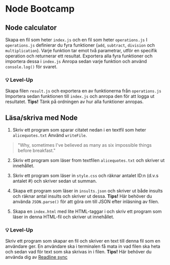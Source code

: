# Node Bootcamp

## Node calculator
Skapa en fil som heter `index.js` och en fil som heter `operations.js`
I `operations.js` definierar du fyra funktioner (`add`, `subtract`, `division` och `multiplication`). Varje funktion tar emot två parametrar, utför en specifik operation och returnerar ett resultat.
Exportera alla fyra funktioner och importera dessa i `index.js`
Anropa sedan varje funktion och använd `console.log()` för svaret.

### 💡 Level-Up 
Skapa filen `result.js` och exportera en av funktionerna från `operations.js` Importera sedan funktionen till `index.js` och anropa den för att logga ut resultatet. 
**Tips!** Tänk på ordningen av hur alla funktioner anropas.

## Läsa/skriva med Node
1. Skriv ett program som sparar citatet nedan i en textfil som heter `alicequotes.txt` Använd `writeFile`.
> "Why, sometimes I've believed as many as six impossible things before breakfast."

2. Skriv ett program som läser from textfilen `alicequotes.txt` och skriver ut innehållet.

3. Skriv ett program som läser in `style.css` och räknar antalet ID:n (d.v.s antalet #) och skriver sedan ut summan.

4. Skapa ett program som läser in `insults.json` och skriver ut både insults och räknar antal insults och skriver ut dessa. 
**Tips!** Här behöver du använda `JSON.parse()` för att göra om till JSON efter inläsning av filen.

5. Skapa en `index.html` med lite HTML-taggar i och skriv ett program som läser in denna HTML-fil och skriver ut innehållet.

### 💡 Level-Up 
Skriv ett program som skapar en fil och skriver en text till denna fil som en användare ger. En användare ska i terminalen få mata in vad filen ska heta och sedan vad för text som ska skrivas in i filen. 
**Tips!** Här behöver du använda dig av [Readline sync](https://www.npmjs.com/package/readline-sync)
